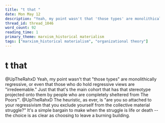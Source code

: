 ```yaml
---
title: "t that "
date: Mon May 12
description: "Yeah, my point wasn't that 'those types' are monolithically regressive, or even that those who do hold regressive views are 'irredeemable.'"
thread_id: thread_1046
word_count: 92
reading_time: 1
primary_theme: marxism_historical materialism
tags: ["marxism_historical materialism", "organizational theory"]
---
```


# t that 

@UpTheRahxD Yeah, my point wasn't that "those types" are monolithically regressive, or even that those who do hold regressive views are "irredeemable." Just that that's the main cohort that has that stereotype projected onto them by people who are completely sheltered from The Poors™️. @UpTheRahxD The heuristic, as ever, is "are you so attached to your regressivism that you exclude yourself from the collective material struggle?" It's a simple bargain to make when the struggle is life or death -- the choice is as clear as choosing to leave a burning building.